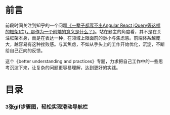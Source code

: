 # 前言

前段时间关注到知乎的一个问题[《一辈子都写不出Angular React jQuery等这样的框架(库)，那作为一个前端的意义是什么？》](https://www.zhihu.com/question/263722132/answer/272863411)。站在题主的角度看，其不是在关注框架本身，而是在表达一种，在领域上限面前的渺小与焦虑感。前端体系越庞大，越容易有这种挫败感。与其焦虑，不如从手头上的工作开始优化，沉淀，不断给自己正向的反馈。

这个《better understanding and practices》专题，力求把自己工作中的一些思考沉淀下来，让复杂的问题更容易理解，达到更好的实践。

# 目录
### 3张gif步骤图，轻松实现滑动导航栏
